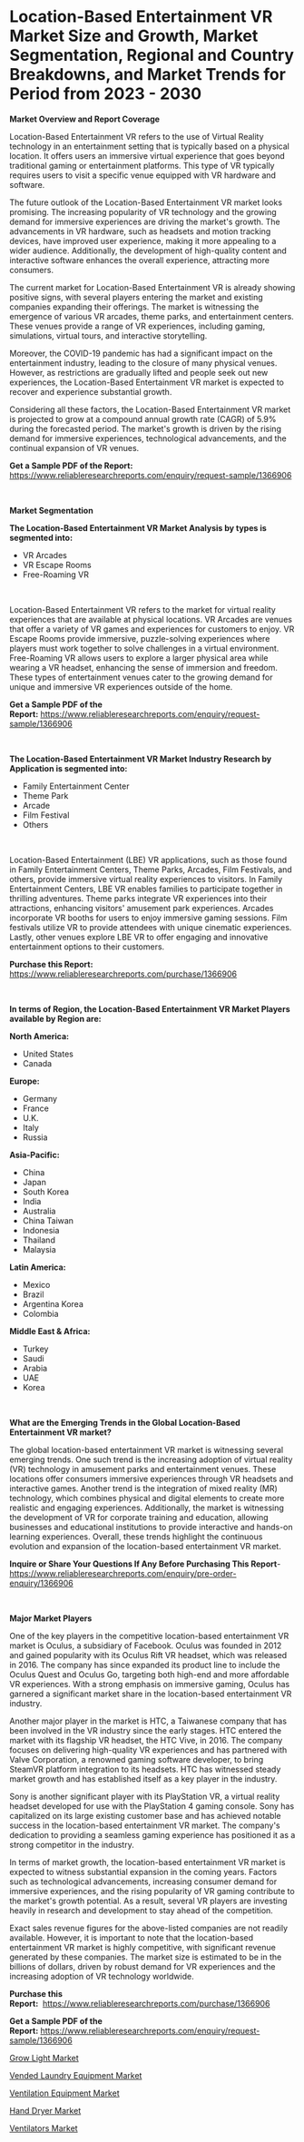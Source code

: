 <p><h1>Location-Based Entertainment VR Market Size and Growth, Market Segmentation, Regional and Country Breakdowns, and Market Trends for Period from 2023 -  2030</h1></p><p><strong>Market Overview and Report Coverage</strong></p>
<p><p>Location-Based Entertainment VR refers to the use of Virtual Reality technology in an entertainment setting that is typically based on a physical location. It offers users an immersive virtual experience that goes beyond traditional gaming or entertainment platforms. This type of VR typically requires users to visit a specific venue equipped with VR hardware and software.</p><p>The future outlook of the Location-Based Entertainment VR market looks promising. The increasing popularity of VR technology and the growing demand for immersive experiences are driving the market's growth. The advancements in VR hardware, such as headsets and motion tracking devices, have improved user experience, making it more appealing to a wider audience. Additionally, the development of high-quality content and interactive software enhances the overall experience, attracting more consumers.</p><p>The current market for Location-Based Entertainment VR is already showing positive signs, with several players entering the market and existing companies expanding their offerings. The market is witnessing the emergence of various VR arcades, theme parks, and entertainment centers. These venues provide a range of VR experiences, including gaming, simulations, virtual tours, and interactive storytelling.</p><p>Moreover, the COVID-19 pandemic has had a significant impact on the entertainment industry, leading to the closure of many physical venues. However, as restrictions are gradually lifted and people seek out new experiences, the Location-Based Entertainment VR market is expected to recover and experience substantial growth.</p><p>Considering all these factors, the Location-Based Entertainment VR market is projected to grow at a compound annual growth rate (CAGR) of 5.9% during the forecasted period. The market's growth is driven by the rising demand for immersive experiences, technological advancements, and the continual expansion of VR venues.</p></p>
<p><strong>Get a Sample PDF of the Report:</strong> <a href="https://www.reliableresearchreports.com/enquiry/request-sample/1366906">https://www.reliableresearchreports.com/enquiry/request-sample/1366906</a></p>
<p>&nbsp;</p>
<p><strong>Market Segmentation</strong></p>
<p><strong>The Location-Based Entertainment VR Market Analysis by types is segmented into:</strong></p>
<p><ul><li>VR Arcades</li><li>VR Escape Rooms</li><li>Free-Roaming VR</li></ul></p>
<p>&nbsp;</p>
<p><p>Location-Based Entertainment VR refers to the market for virtual reality experiences that are available at physical locations. VR Arcades are venues that offer a variety of VR games and experiences for customers to enjoy. VR Escape Rooms provide immersive, puzzle-solving experiences where players must work together to solve challenges in a virtual environment. Free-Roaming VR allows users to explore a larger physical area while wearing a VR headset, enhancing the sense of immersion and freedom. These types of entertainment venues cater to the growing demand for unique and immersive VR experiences outside of the home.</p></p>
<p><strong>Get a Sample PDF of the Report:</strong>&nbsp;<a href="https://www.reliableresearchreports.com/enquiry/request-sample/1366906">https://www.reliableresearchreports.com/enquiry/request-sample/1366906</a></p>
<p>&nbsp;</p>
<p><strong>The Location-Based Entertainment VR Market Industry Research by Application is segmented into:</strong></p>
<p><ul><li>Family Entertainment Center</li><li>Theme Park</li><li>Arcade</li><li>Film Festival</li><li>Others</li></ul></p>
<p>&nbsp;</p>
<p><p>Location-Based Entertainment (LBE) VR applications, such as those found in Family Entertainment Centers, Theme Parks, Arcades, Film Festivals, and others, provide immersive virtual reality experiences to visitors. In Family Entertainment Centers, LBE VR enables families to participate together in thrilling adventures. Theme parks integrate VR experiences into their attractions, enhancing visitors' amusement park experiences. Arcades incorporate VR booths for users to enjoy immersive gaming sessions. Film festivals utilize VR to provide attendees with unique cinematic experiences. Lastly, other venues explore LBE VR to offer engaging and innovative entertainment options to their customers.</p></p>
<p><strong>Purchase this Report:</strong>&nbsp; <a href="https://www.reliableresearchreports.com/purchase/1366906">https://www.reliableresearchreports.com/purchase/1366906</a></p>
<p>&nbsp;</p>
<p><strong>In terms of Region, the Location-Based Entertainment VR Market Players available by Region are:</strong></p>
<p>
    <p> <strong> North America: </strong>
        <ul>
            <li>United States</li>
            <li>Canada</li>
        </ul>
        </p> 
    <p> <strong> Europe: </strong>
        <ul>
            <li>Germany</li>
            <li>France</li>
            <li>U.K.</li>
            <li>Italy</li>
            <li>Russia</li>
        </ul>
        </p> 
    <p> <strong> Asia-Pacific: </strong>
        <ul>
            <li>China</li>
            <li>Japan</li>
            <li>South Korea</li>
            <li>India</li>
            <li>Australia</li>
            <li>China Taiwan</li>
            <li>Indonesia</li>
            <li>Thailand</li>
            <li>Malaysia</li>
        </ul>
        </p> 
    <p> <strong> Latin America: </strong>
        <ul>
            <li>Mexico</li>
            <li>Brazil</li>
            <li>Argentina Korea</li>
            <li>Colombia</li>
        </ul>
        </p> 
    <p> <strong> Middle East & Africa: </strong>
        <ul>
            <li>Turkey</li>
            <li>Saudi</li>
            <li>Arabia</li>
            <li>UAE</li>
            <li>Korea</li>
        </ul>
    </p>
    </p>
<p>&nbsp;</p>
<p><strong>What are the Emerging Trends in the Global Location-Based Entertainment VR market?</strong></p>
<p><p>The global location-based entertainment VR market is witnessing several emerging trends. One such trend is the increasing adoption of virtual reality (VR) technology in amusement parks and entertainment venues. These locations offer consumers immersive experiences through VR headsets and interactive games. Another trend is the integration of mixed reality (MR) technology, which combines physical and digital elements to create more realistic and engaging experiences. Additionally, the market is witnessing the development of VR for corporate training and education, allowing businesses and educational institutions to provide interactive and hands-on learning experiences. Overall, these trends highlight the continuous evolution and expansion of the location-based entertainment VR market.</p></p>
<p><strong>Inquire or Share Your Questions If Any Before Purchasing This Report</strong>- <a href="https://www.reliableresearchreports.com/enquiry/pre-order-enquiry/1366906">https://www.reliableresearchreports.com/enquiry/pre-order-enquiry/1366906</a></p>
<p>&nbsp;</p>
<p><strong>Major Market Players</strong></p>
<p><p>One of the key players in the competitive location-based entertainment VR market is Oculus, a subsidiary of Facebook. Oculus was founded in 2012 and gained popularity with its Oculus Rift VR headset, which was released in 2016. The company has since expanded its product line to include the Oculus Quest and Oculus Go, targeting both high-end and more affordable VR experiences. With a strong emphasis on immersive gaming, Oculus has garnered a significant market share in the location-based entertainment VR industry.</p><p>Another major player in the market is HTC, a Taiwanese company that has been involved in the VR industry since the early stages. HTC entered the market with its flagship VR headset, the HTC Vive, in 2016. The company focuses on delivering high-quality VR experiences and has partnered with Valve Corporation, a renowned gaming software developer, to bring SteamVR platform integration to its headsets. HTC has witnessed steady market growth and has established itself as a key player in the industry.</p><p>Sony is another significant player with its PlayStation VR, a virtual reality headset developed for use with the PlayStation 4 gaming console. Sony has capitalized on its large existing customer base and has achieved notable success in the location-based entertainment VR market. The company's dedication to providing a seamless gaming experience has positioned it as a strong competitor in the industry.</p><p>In terms of market growth, the location-based entertainment VR market is expected to witness substantial expansion in the coming years. Factors such as technological advancements, increasing consumer demand for immersive experiences, and the rising popularity of VR gaming contribute to the market's growth potential. As a result, several VR players are investing heavily in research and development to stay ahead of the competition.</p><p>Exact sales revenue figures for the above-listed companies are not readily available. However, it is important to note that the location-based entertainment VR market is highly competitive, with significant revenue generated by these companies. The market size is estimated to be in the billions of dollars, driven by robust demand for VR experiences and the increasing adoption of VR technology worldwide.</p></p>
<p><strong>Purchase this Report:</strong>&nbsp;&nbsp;<a href="https://www.reliableresearchreports.com/purchase/1366906">https://www.reliableresearchreports.com/purchase/1366906</a></p>
<p></p>
<p><strong>Get a Sample PDF of the Report:</strong>&nbsp;<a href="https://www.reliableresearchreports.com/enquiry/request-sample/1366906">https://www.reliableresearchreports.com/enquiry/request-sample/1366906</a></p>
<p><p><a href="https://medium.com/@yashreports27/grow-light-market-size-growth-forecast-2023-2030-29fd2f63375c">Grow Light Market</a></p><p><a href="https://www.linkedin.com/pulse/vended-laundry-equipment-market-size-share-amp-trends-fvbjc/">Vended Laundry Equipment Market</a></p><p><a href="https://www.linkedin.com/pulse/ventilation-equipment-market-research-report-unlocks-vkpvc/">Ventilation Equipment Market</a></p><p><a href="https://medium.com/@enosstark1905/hand-dryer-market-size-growth-forecast-2023-2030-dacd3e3fc482">Hand Dryer Market</a></p><p><a href="https://www.linkedin.com/pulse/decoding-ventilators-market-deep-dive-latest-trends-segmentation-jx99c/">Ventilators Market</a></p></p>